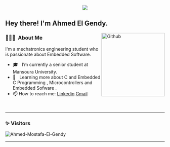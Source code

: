
<p align="center"><img src="https://i.imgur.com/A6bWGFl.gif"/></p>

<h2> Hey there! I'm Ahmed El Gendy.</h2>

<img width="200" align="right" alt="Github" src="https://user-images.githubusercontent.com/48678280/88862734-4903af80-d201-11ea-968b-9c939d88a37c.gif" />


<h3> 👨🏻‍💻 &nbsp;About Me </h3>

I'm a mechatronics engineering student who is passionate about Embedded Software.

- 🎓 &nbsp; I’m currently a senior student at Mansoura University.
- 🌱 &nbsp; Learning more about C and Embedded C Programming , Microcontrollers and Embedded Sofware . 
- 📫 How to reach me: [Linkedin](https://www.linkedin.com/in/ahmed-el-gendy-763560220/) [Gmail](https://www.elgendyahmed955@gmail.com)

<br/>

---------------------------------------------------------------------------------------------------------------------------------------------------------------------------------
### ✨ Visitors 

<p align="left"> <img src="https://komarev.com/ghpvc/?username=Ahmed-Mostafa-El-Gendy" alt="Ahmed-Mostafa-El-Gendy" /> </p>

---------------------------------------------------------------------------------------------------------------------------------------------------------------------------------
